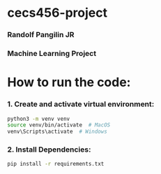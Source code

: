 # cecs456-project

### Randolf Pangilin JR
### Machine Learning Project

# How to run the code:
### 1. Create and activate virtual environment:

```bash
python3 -m venv venv
source venv/bin/activate  # MacOS
venv\Scripts\activate  # Windows
```

### 2. Install Dependencies:

```bash
pip install -r requirements.txt
```
